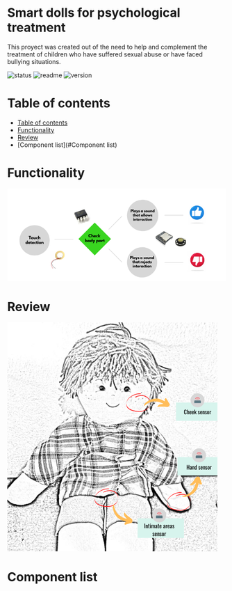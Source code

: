 # Smart dolls for psychological treatment

This proyect was created out of the need to help and complement the treatment of children who have suffered sexual abuse or have faced bullying situations.

![status](https://img.shields.io/badge/Status-finished-green) ![readme](https://img.shields.io/badge/readme-OK-green.svg?colorB=00C106) ![version](https://img.shields.io/badge/tag-v0.1-orange.svg)

Table of contents
=================

<!--ts-->
   * [Table of contents](#table-of-contents)
   * [Functionality](#Functionality)
   * [Review](#Review)
   * [Component list](#Component list)
     
<!--te-->

# Functionality
![Functionality Diagram](https://github.com/juanpbeloso/smartDolls/blob/master/images/diagram.png)

# Review
![Puppet](https://github.com/juanpbeloso/smartDolls/blob/master/images/puppet-func-diagram.png)

# Component list
